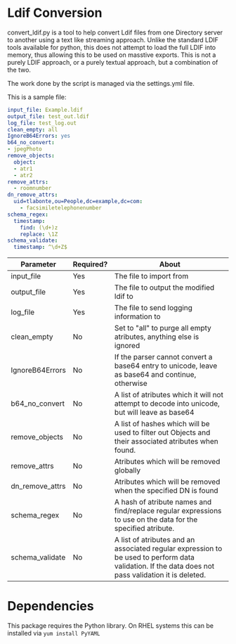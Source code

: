 # Ldif Conversion

convert_ldif.py is a tool to help convert Ldif files from one Directory server to another using a
text like streaming approach.  Unlike the standard LDIF tools available for python, this does not
attempt to load the full LDIF into memory, thus allowing this to be used on masstive exports.
This is not a purely LDIF approach, or a purely textual approach, but a combination of the two.

The work done by the script is managed via the settings.yml file.

This is a sample file:

```YAML
input_file: Example.ldif
output_file: test_out.ldif
log_file: test_log.out
clean_empty: all
IgnoreB64Errors: yes
b64_no_convert:
- jpegPhoto
remove_objects:
  object:
  - atr1
  - atr2
remove_attrs:
  - roomnumber
dn_remove_attrs:
  uid=tlabonte,ou=People,dc=example,dc=com:
    - facsimiletelephonenumber
schema_regex:
  timestamp:
    find: (\d+)z
    replace: \1Z
schema_validate:
  timestamp: ^\d+Z$
```

| Parameter | Required? | About |
| --------- | ----------| ------|
| input_file|  Yes | The file to import from |
| output_file | Yes | The file to output the modified ldif to |
| log_file | Yes | The file to send logging information to |
| clean_empty | No | Set to "all" to purge all empty atributes, anything else is ignored |
| IgnoreB64Errors | No | If the parser cannot convert a base64 entry to unicode, leave as base64 and continue, otherwise |
| b64_no_convert | No | A list of atributes which it will not attempt to decode into unicode, but will leave as base64 |
| remove_objects | No | A list of hashes which will be used to filter out Objects and their associated atributes when found. |
| remove_attrs | No | Atributes which will be removed globally |
| dn_remove_attrs | No | Atributes which will be removed when the specified DN is found |
| schema_regex | No | A hash of atribute names and find/replace regular expressions to use on the data for the specified atribute.
| schema_validate | No | A list of atributes and an associated regular expression to be used to perform data validation.  If the data does not pass validation it is deleted. |

# Dependencies
This package requires the Python library.
On RHEL systems this can be installed via `yum install PyYAML`
